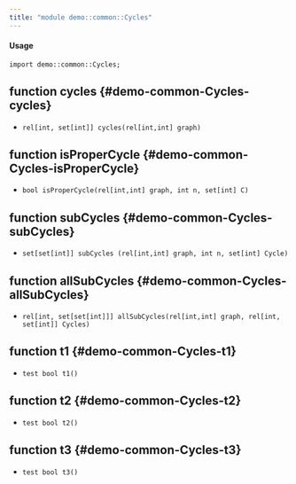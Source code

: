 ```yaml
---
title: "module demo::common::Cycles"
---
```


#### Usage

`import demo::common::Cycles;`


## function cycles {#demo-common-Cycles-cycles}

* ``rel[int, set[int]] cycles(rel[int,int] graph)``

## function isProperCycle {#demo-common-Cycles-isProperCycle}

* ``bool isProperCycle(rel[int,int] graph, int n, set[int] C)``

## function subCycles {#demo-common-Cycles-subCycles}

* ``set[set[int]] subCycles (rel[int,int] graph, int n, set[int] Cycle)``

## function allSubCycles {#demo-common-Cycles-allSubCycles}

* ``rel[int, set[set[int]]] allSubCycles(rel[int,int] graph, rel[int, set[int]] Cycles)``

## function t1 {#demo-common-Cycles-t1}

* ``test bool t1()``

## function t2 {#demo-common-Cycles-t2}

* ``test bool t2()``

## function t3 {#demo-common-Cycles-t3}

* ``test bool t3()``

